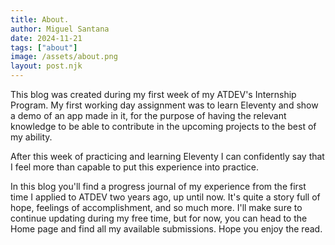 ```yaml
---
title: About.
author: Miguel Santana
date: 2024-11-21
tags: ["about"]
image: /assets/about.png
layout: post.njk
---
```


This blog was created during my first week of my ATDEV's Internship Program. My first working day assignment was to learn Eleventy and show a demo of an app made in it, for the purpose of having the relevant knowledge to be able to contribute in the upcoming projects to the best of my ability.

After this week of practicing and learning Eleventy I can confidently say that I feel more than capable to put this experience into practice.

In this blog you'll find a progress journal of my experience from the first time I applied to ATDEV two years ago, up until now. It's quite a story full of hope, feelings of accomplishment, and so much more. I'll make sure to continue updating during my free time, but for now, you can head to the Home page and find all my available submissions. Hope you enjoy the read.